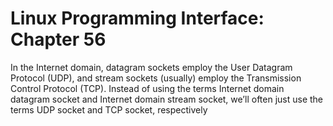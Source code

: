 # Linux Programming Interface: Chapter 56

In the Internet domain, datagram sockets employ the User Datagram Protocol
(UDP), and stream sockets (usually) employ the Transmission Control Protocol (TCP).
Instead of using the terms Internet domain datagram socket and Internet domain stream
socket, we’ll often just use the terms UDP socket and TCP socket, respectively

